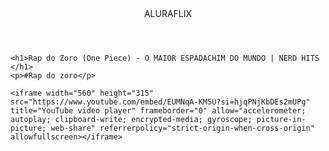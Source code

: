 <body>
    <header> ALURAFLIX</header>

    <h1>Rap do Zoro (One Piece) - O MAIOR ESPADACHIM DO MUNDO | NERD HITS </h1>
    <p>#Rap do zoro</p>

    <iframe width="560" height="315" src="https://www.youtube.com/embed/EUMNqA-KM5U?si=hjqPNjKbDEs2mUPg" title="YouTube video player" frameborder="0" allow="accelerometer; autoplay; clipboard-write; encrypted-media; gyroscope; picture-in-picture; web-share" referrerpolicy="strict-origin-when-cross-origin" allowfullscreen></iframe>